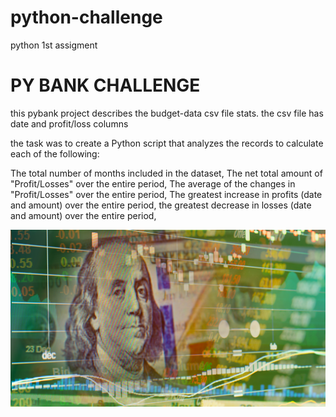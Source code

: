 # python-challenge
python 1st assigment 
# PY BANK CHALLENGE

this pybank project describes the budget-data csv file stats. 
the csv file has date and profit/loss columns

the task was to create a Python script that analyzes the records to calculate each of the following:

The total number of months included in the dataset,
The net total amount of "Profit/Losses" over the entire period,
The average of the changes in "Profit/Losses" over the entire period,
The greatest increase in profits (date and amount) over the entire period,
the greatest decrease in losses (date and amount) over the entire period,

![agreatpybankimage](https://github.com/kameswari609/python-challenge/blob/master/revenue-per-lead.png)
